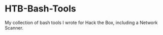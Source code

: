 # HTB-Bash-Tools
My collection of bash tools I wrote for Hack the Box, including a Network Scanner.
